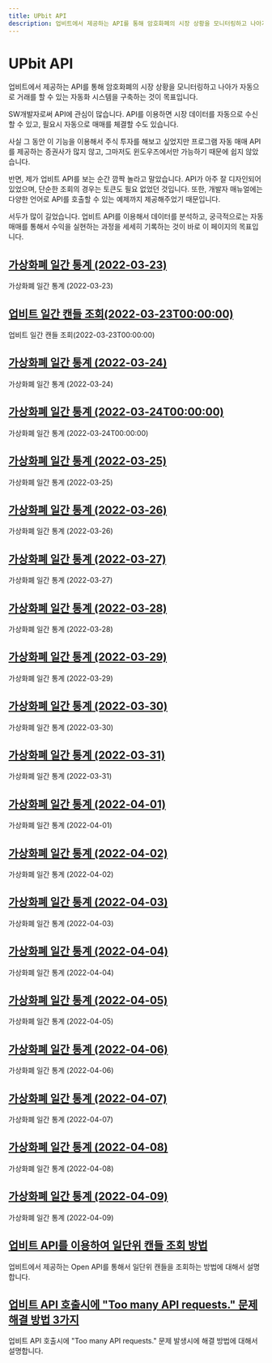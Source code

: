 ```yaml
---
title: UPbit API
description: 업비트에서 제공하는 API를 통해 암호화폐의 시장 상황을 모니터링하고 나아가 자동으로 거래를 할 수 있는 자동화 시스템을 구축하는 것이 목표입니다.
---
```



UPbit API
===


업비트에서 제공하는 API를 통해 암호화폐의 시장 상황을 모니터링하고 나아가 자동으로 거래를 할 수 있는 자동화 시스템을 구축하는 것이 목표입니다.


SW개발자로써 API에 관심이 많습니다. 
API를 이용하면 시장 데이터를 자동으로 수신할 수 있고, 
필요시 자동으로 매매를 체결할 수도 있습니다.


사실 그 동안 이 기능을 이용해서 주식 투자를 해보고 싶었지만 
프로그램 자동 매매 API를 제공하는 증권사가 많지 않고, 
그마저도 윈도우즈에서만 가능하기 때문에 쉽지 않았습니다. 


반면, 제가 업비트 API를 보는 순간 깜짝 놀라고 말았습니다. 
API가 아주 잘 디자인되어 있었으며, 단순한 조회의 경우는 토큰도 필요 없었던 것입니다. 
또한, 개발자 매뉴얼에는 다양한 언어로 API를 호출할 수 있는 예제까지 제공해주었기 때문입니다. 


서두가 많이 길었습니다. 
업비트 API를 이용해서 데이터를 분석하고, 궁극적으로는 자동 매매를 통해서 수익을 실현하는 과정을 세세히 기록하는 것이 바로 이 페이지의 목표입니다.





[가상화폐 일간 통계 (2022-03-23)](2022-03-23/index.html '가상화폐 일간 통계 (2022-03-23)')
---


가상화폐 일간 통계 (2022-03-23)


[업비트 일간 캔들 조회(2022-03-23T00:00:00)](2022-03-23daily-candle-10days.html '업비트 일간 캔들 조회(2022-03-23T00:00:00)')
---


업비트 일간 캔들 조회(2022-03-23T00:00:00)


[가상화폐 일간 통계 (2022-03-24)](2022-03-24/index.html '가상화폐 일간 통계 (2022-03-24)')
---


가상화폐 일간 통계 (2022-03-24)


[가상화폐 일간 통계 (2022-03-24T00:00:00)](2022-03-24-daily-candle-10days.html '가상화폐 일간 통계 (2022-03-24T00:00:00)')
---


가상화폐 일간 통계 (2022-03-24T00:00:00)


[가상화폐 일간 통계 (2022-03-25)](2022-03-25/index.html '가상화폐 일간 통계 (2022-03-25)')
---


가상화폐 일간 통계 (2022-03-25)


[가상화폐 일간 통계 (2022-03-26)](2022-03-26/index.html '가상화폐 일간 통계 (2022-03-26)')
---


가상화폐 일간 통계 (2022-03-26)


[가상화폐 일간 통계 (2022-03-27)](2022-03-27/index.html '가상화폐 일간 통계 (2022-03-27)')
---


가상화폐 일간 통계 (2022-03-27)


[가상화폐 일간 통계 (2022-03-28)](2022-03-28/index.html '가상화폐 일간 통계 (2022-03-28)')
---


가상화폐 일간 통계 (2022-03-28)


[가상화폐 일간 통계 (2022-03-29)](2022-03-29/index.html '가상화폐 일간 통계 (2022-03-29)')
---


가상화폐 일간 통계 (2022-03-29)


[가상화폐 일간 통계 (2022-03-30)](2022-03-30/index.html '가상화폐 일간 통계 (2022-03-30)')
---


가상화폐 일간 통계 (2022-03-30)


[가상화폐 일간 통계 (2022-03-31)](2022-03-31/index.html '가상화폐 일간 통계 (2022-03-31)')
---


가상화폐 일간 통계 (2022-03-31)


[가상화폐 일간 통계 (2022-04-01)](2022-04-01/index.html '가상화폐 일간 통계 (2022-04-01)')
---


가상화폐 일간 통계 (2022-04-01)


[가상화폐 일간 통계 (2022-04-02)](2022-04-02/index.html '가상화폐 일간 통계 (2022-04-02)')
---


가상화폐 일간 통계 (2022-04-02)


[가상화폐 일간 통계 (2022-04-03)](2022-04-03/index.html '가상화폐 일간 통계 (2022-04-03)')
---


가상화폐 일간 통계 (2022-04-03)


[가상화폐 일간 통계 (2022-04-04)](2022-04-04/index.html '가상화폐 일간 통계 (2022-04-04)')
---


가상화폐 일간 통계 (2022-04-04)


[가상화폐 일간 통계 (2022-04-05)](2022-04-05/index.html '가상화폐 일간 통계 (2022-04-05)')
---


가상화폐 일간 통계 (2022-04-05)


[가상화폐 일간 통계 (2022-04-06)](2022-04-06/index.html '가상화폐 일간 통계 (2022-04-06)')
---


가상화폐 일간 통계 (2022-04-06)


[가상화폐 일간 통계 (2022-04-07)](2022-04-07/index.html '가상화폐 일간 통계 (2022-04-07)')
---


가상화폐 일간 통계 (2022-04-07)


[가상화폐 일간 통계 (2022-04-08)](2022-04-08/index.html '가상화폐 일간 통계 (2022-04-08)')
---


가상화폐 일간 통계 (2022-04-08)


[가상화폐 일간 통계 (2022-04-09)](2022-04-09/index.html '가상화폐 일간 통계 (2022-04-09)')
---


가상화폐 일간 통계 (2022-04-09)


[업비트 API를 이용하여 일단위 캔들 조회 방법](UPbit-API-daily-candle-query.html '업비트에서 제공하는 Open API를 통해서 일단위 캔들을 조회하는 방법에 대해서 설명합니다.')
---


업비트에서 제공하는 Open API를 통해서 일단위 캔들을 조회하는 방법에 대해서 설명합니다.


[업비트 API 호출시에 "Too many API requests." 문제 해결 방법 3가지](UPbit-Too-many-API-requests.html '업비트 API 호출시에 "Too many API requests." 문제 발생시에 해결 방법에 대해서 설명합니다.')
---


업비트 API 호출시에 "Too many API requests." 문제 발생시에 해결 방법에 대해서 설명합니다.
